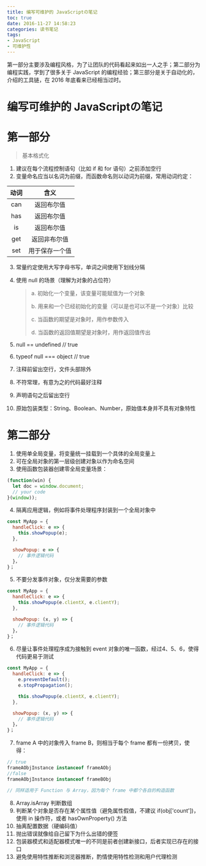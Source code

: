 ```yaml
---
title: 编写可维护的 JavaScriptの笔记
toc: true
date: 2016-11-27 14:58:23
categories: 读书笔记
tags:
- JavaScript
- 可维护性
---
```


第一部分主要涉及编程风格，为了让团队的代码看起来如出一人之手；第二部分为编程实践，学到了很多关于 JavaScript 的编程经验；第三部分是关于自动化的，介绍的工具链，在 2016 年底看来已经相当过时。
<!-- more -->

# 编写可维护的 JavaScriptの笔记

# 第一部分

> 基本格式化



1. 建议在每个流程控制语句（比如 if 和 for 语句）之前添加空行
2. 变量命名应当以名词为前缀，而函数命名则以动词为前缀，常用动词约定：

|  动词  |   含义    |
| :--: | :-----: |
| can  |  返回布尔值  |
| has  |  返回布尔值  |
|  is  |  返回布尔值  |
| get  | 返回非布尔值  |
| set  | 用于保存一个值 |

3. 常量约定使用大写字母书写，单词之间使用下划线分隔

4. 使用 null 的场景（理解为对象的占位符）

   > a. 初始化一个变量，该变量可能赋值为一个对象
   >
   > b. 用来和一个已经初始化的变量（可以是也可以不是一个对象）比较
   >
   > c. 当函数的期望是对象时，用作参数传入
   >
   > d. 当函数的返回值期望是对象时，用作返回值传出

5. null == undefined // true

6. typeof null === object // true

7. 注释前留出空行，文件头部除外

8. 不符常理，有意为之的代码最好注释

9. 声明语句之后留出空行

10. 原始包装类型：String、Boolean、Number，原始值本身并不具有对象特性



# 第二部分

1. 使用单全局变量，将变量统一挂载到一个具体的全局变量上
2. 可在全局对象的第一层级创建对象以作为命名空间
3. 使用函数包装器创建零全局变量场景：

```js
(function(win) {
  let doc = window.document;
  // your code
}(window));
```

4. 隔离应用逻辑，例如将事件处理程序封装到一个全局对象中

```js
const MyApp = {
  handleClick: e => {
    this.showPopup(e);
  },

  showPopup: e => {
    // 事件逻辑代码
  }，
}；
```

5. 不要分发事件对象，仅分发需要的参数

```js
const MyApp = {
  handleClick: e => {
    this.showPopup(e.clientX, e.clientY);
  },

  showPopup: (x, y) => {
    // 事件逻辑代码
  }，
}；
```

6. 尽量让事件处理程序成为接触到 event 对象的唯一函数，经过4、5、6，使得代码更易于测试

```js
const MyApp = {
  handleClick: e => {
    e.preventDefault();
    e.stopPropagation();

    this.showPopup(e.clientX, e.clientY);
  },

  showPopup: (x, y) => {
    // 事件逻辑代码
  }，
}；
```

7. frame A 中的对象传入 frame B，则相当于每个 frame 都有一份拷贝，使得：

```js
// true
frameAObjInstance instanceof frameAObj
//false
frameAObjInstance instanceof frameBObj

// 同样适用于 Function 与 Array，因为每个 frame 中都个各自的构造函数
```

8. Array.isArray 判断数组
9. 判断某个对象是否存在某个属性值（避免属性假值，不建议 if(obj['count'])，使用 in 操作符，或者 hasOwnProperty() 方法
10. 抽离配置数据（硬编码值）
11. 抛出错误就像给自己留下为什么出错的便签
12. 包装器模式和适配器模式唯一的不同是前者创建新接口，后者实现已存在的接口
13. 避免使用特性推断和浏览器推断，酌情使用特性检测和用户代理检测
